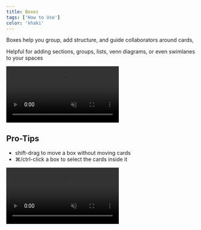 ```yaml
---
title: Boxes
tags: ['How to Use']
color: 'khaki'
---
```


Boxes help you group, add structure, and guide collaborators around cards,

Helpful for adding sections, groups, lists, venn diagrams, or even swimlanes to your spaces

<video autoplay loop muted playsinline class="wide">
  <source src="https://updates.kinopio.club/boxes.mp4">
</video>


## Pro-Tips

- shift-drag to move a box without moving cards
- ⌘/ctrl-click a box to select the cards inside it

<video autoplay loop muted playsinline>
  <source src="https://updates.kinopio.club/box-tips.mp4">
</video>
